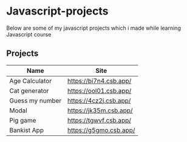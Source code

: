 #  Javascript-projects
Below are some of my javascript projects which i made while learning Javascript course

## Projects

|       Name       |          Site           |
| -------------    | ----------------------  |
| Age Calculator   | https://bi7n4.csb.app/  |
| Cat generator    | https://ool01.csb.app/  |
| Guess my number  | https://4cz2j.csb.app/  |
| Modal            | https://jk35m.csb.app/  |
| Pig game         | https://tgwvf.csb.app/  |
| Bankist App      | https://g5gmo.csb.app/  |
